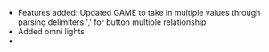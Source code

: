 - Features added: Updated GAME to take in multiple values through parsing delimiters ',' for button multiple relationship
- Added omni lights
-